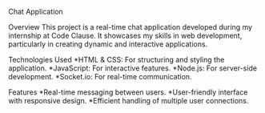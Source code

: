 Chat Application

Overview
This project is a real-time chat application developed during my internship at Code Clause. It showcases my skills in web development, particularly in creating dynamic and interactive applications.

Technologies Used
*HTML & CSS: For structuring and styling the application.
*JavaScript: For interactive features.
*Node.js: For server-side development.
*Socket.io: For real-time communication.


Features
*Real-time messaging between users.
*User-friendly interface with responsive design.
*Efficient handling of multiple user connections.
